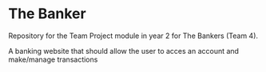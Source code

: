 # The Banker
Repository for the Team Project module in year 2 for The Bankers (Team 4).

A banking website that should allow the user to acces an account and make/manage transactions

